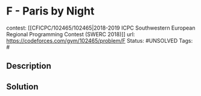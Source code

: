 # F - Paris by Night

contest: [[CFICPC/102465/102465|2018-2019 ICPC Southwestern European Regional Programming Contest (SWERC 2018)]]
url: https://codeforces.com/gym/102465/problem/F
Status: #UNSOLVED
Tags: #

## Description

## Solution

